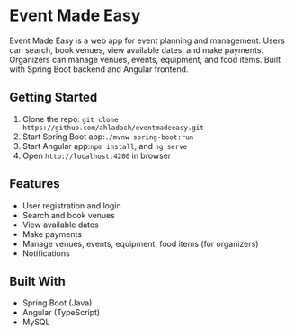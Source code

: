 # Event Made Easy

Event Made Easy is a web app for event planning and management. Users can search, book venues, view available dates, and make payments. Organizers can manage venues, events, equipment, and food items. Built with Spring Boot backend and Angular frontend.

## Getting Started

1. Clone the repo: `git clone https://github.com/ahladach/eventmadeeasy.git`
2. Start Spring Boot app:`./mvnw spring-boot:run`
3. Start Angular app:`npm install`, and `ng serve`
4. Open `http://localhost:4200` in browser

## Features

- User registration and login
- Search and book venues
- View available dates
- Make payments
- Manage venues, events, equipment, food items (for organizers)
- Notifications

## Built With

- Spring Boot (Java)
- Angular (TypeScript)
- MySQL